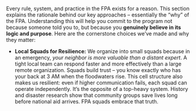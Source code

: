 Every rule, system, and practice in the FPA exists for a reason. This section explains the rationale behind our key approaches – essentially the “why” of the FPA. Understanding this will help you commit to the program not because someone told you to, but because you **genuinely believe in its logic and purpose**. Here are the cornerstone choices we’ve made and why they matter:  
- **Local Squads for Resilience:** We organize into small squads because in an emergency, _your neighbor is more valuable than a distant expert_. A tight local team can respond faster and more effectively than a large remote organization. Squads build trust – you know exactly who has your back at 3 AM when the floodwaters rise. This cell structure also makes us resilient: even if higher communication fails, each squad can operate independently. It’s the opposite of a top-heavy system. History and disaster research show that community groups save lives long before national aid arrives. FPA squads embrace that truth.